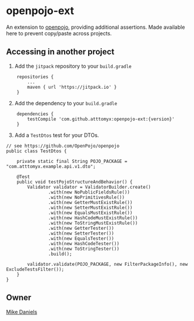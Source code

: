 # openpojo-ext

An extension to [openpojo](https://github.com/OpenPojo/openpojo), providing additional assertions. Made available here to prevent copy/paste across projects.

## Accessing in another project

1. Add the `jitpack` repository to your `build.gradle`
   
```
    repositories {
        ...
        maven { url 'https://jitpack.io' }
    }
```

2. Add the dependency to your `build.gradle`

```
    dependencies {
        testCompile 'com.github.atttomyx:openpojo-ext:{version}'
    }
```

3. Add a `TestDtos` test for your DTOs.

```
// see https://github.com/OpenPojo/openpojo
public class TestDtos {

    private static final String POJO_PACKAGE = "com.atttomyx.example.api.v1.dto";

    @Test
    public void testPojoStructureAndBehavior() {
        Validator validator = ValidatorBuilder.create()
                .with(new NoPublicFieldsRule())
                .with(new NoPrimitivesRule())
                .with(new GetterMustExistRule())
                .with(new SetterMustExistRule())
                .with(new EqualsMustExistRule())
                .with(new HashCodeMustExistRule())
                .with(new ToStringMustExistRule())
                .with(new GetterTester())
                .with(new SetterTester())
                .with(new EqualsTester())
                .with(new HashCodeTester())
                .with(new ToStringTester())
                .build();

        validator.validate(POJO_PACKAGE, new FilterPackageInfo(), new ExcludeTestsFilter());
    }
}
```

## Owner

[Mike Daniels](mailto:miked@milesoft.io)
